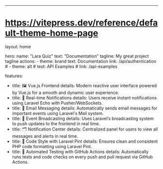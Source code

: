 ---
# https://vitepress.dev/reference/default-theme-home-page
layout: home

hero:
  name: "Lara Quiz"
  text: "Documentation"
  tagline: My great project tagline
  actions:
    - theme: brand
      text: Documentation
      link: /api/authentication
    # - theme: alt
    #   text: API Examples
    #   link: /api-examples


features:

  -   title: 🖼️ Vue.js Frontend
      details: Modern reactive user interface powered by Vue.js for a smooth and dynamic user experience.
  -   title: 🔔 Real-time Notifications
      details: Users receive instant notifications using Laravel Echo with Pusher/WebSockets.
  -   title: 📧 Email Messaging
      details: Automatically sends email messages for important events using Laravel's Mail system.
  -   title: 📡 Event Broadcasting
      details: Uses Laravel’s broadcasting system to push updates to the frontend in real time.
  -   title: 🗂️ Notification Center
      details: Centralized panel for users to view all messages and alerts in real time.
  -   title: 🧹 Code Style with Laravel Pint
      details: Ensures clean and consistent PHP code formatting using Laravel Pint.
  -   title: 🤖 Automated Testing with GitHub Actions
      details: Automatically runs tests and code checks on every push and pull request via GitHub Actions.

